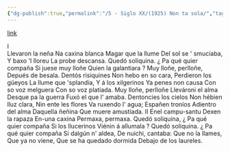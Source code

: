 ```yaml
---
{"dg-publish":true,"permalink":"/5 - Siglo XX/(1925) Non ta sola/","tags":["#Siglo_20","a1925","central","Enrique_García-Rendueles","escrito","Gijón","poema"]}
---
```


[link](https://asturies.com/cavedaynava/sola.txt)

 I  
Llevaron la neña
Na caxina blanca 
Magar que la llume 
Del sol se ' smuciaba, 
Y baxo 'l lloreu 
La probe descansa.
Quedó soliquina.
¿ Pa qué quier compaña 
Si juese muy lloñe 
Quien la galantiara ? 
Muy lloñe, perlloñe, 
Depués de besala.
Dentós risiquines 
Non hebo en so cara, 
Perdieron los güeyos 
La llume que 'splandia, 
Y á los xilgerinos 
Ya penes non causa
Con so voz melguera 
Con so voz platiada.
Muy lloñe, perlloñe 
Llevároni el alma 
Desque pa la guerra 
Fuxó el que l' amaba. 
Dentoncies los cielos 
Non hébien lluz clara, 
Nin ente les flores 
Va ruxendo l' agua; 
Españen troníos 
Adientro del alma 
Daquella ñeñina 
Que muere amustiada.
II
Enel campu-santu 
Dexen la rapaza 
En-una caxina 
Permaxa, permaxa. 
Quedó soliquina, 
¿ Pa qué quier compaña 
Si los llucerinos 
Viénin á allumala ? 
Quedó soliquina. 
¿ Pa qué quier compaña 
Si dalgún n' aldea, 
De nuichi, cantaba: 
Que no la llames, 
Que ya no viene, 
Que se ha quedado dormida 
Debajo de los laureles.